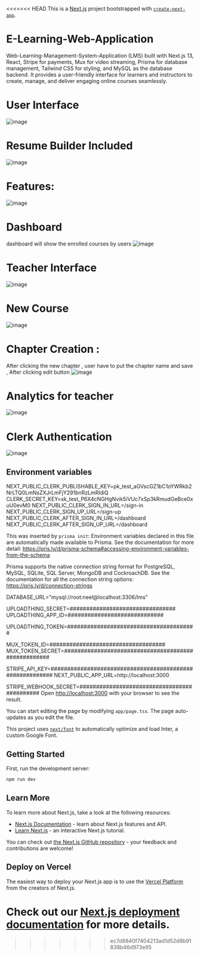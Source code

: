 <<<<<<< HEAD
This is a [Next.js](https://nextjs.org/) project bootstrapped with [`create-next-app`](https://github.com/vercel/next.js/tree/canary/packages/create-next-app).
# E-Learning-Web-Application
Web-Learning-Management-System-Application (LMS) built with Next.js 13, React, Stripe for payments, Mux for video streaming, Prisma for database management, Tailwind CSS for styling, and MySQL as the database backend. It provides a user-friendly interface for learners and instructors to create, manage, and deliver engaging online courses seamlessly.

# User Interface
![image](https://github.com/user-attachments/assets/963aa508-8be0-4332-9d21-6a74967911c1)

# Resume Builder Included
![image](https://github.com/user-attachments/assets/d8258595-7647-48a9-aa63-2696bf386605)

# Features:
![image](https://github.com/user-attachments/assets/05dd3965-0b86-4899-8667-e2bea0468b36)

# Dashboard 
dashboard will show the enrolled courses by users
![image](https://github.com/user-attachments/assets/4060c264-ea44-475b-9526-1adc5fe19e6c)


# Teacher Interface
![image](https://github.com/user-attachments/assets/93c0b2f5-b4b6-47d1-b900-2a5618cd1c2c)

# New Course
![image](https://github.com/user-attachments/assets/d034ed66-ce1d-4137-8a97-695ee09dd760)

# Chapter Creation : 
After clicking the new chapter , user have to put the chapter name and save , After clicking edit button
![image](https://github.com/user-attachments/assets/42bbefdc-2ab7-4b0f-a129-736ddf8f27aa)

# Analytics for teacher
![image](https://github.com/user-attachments/assets/7d000af3-72f1-4297-bf4f-d3743ca67a53)

# Clerk Authentication
![image](https://github.com/user-attachments/assets/b10394da-b777-46f9-9a58-b590efcbeb91)


## Environment variables
NEXT_PUBLIC_CLERK_PUBLISHABLE_KEY=pk_test_aGVscGZ1bC1oYWRkb2NrLTQ0LmNsZXJrLmFjY291bnRzLmRldiQ
CLERK_SECRET_KEY=sk_test_P6X4cNGHgNvik5iVUc7xSp3kRmudGeBce0xuU0evM0
NEXT_PUBLIC_CLERK_SIGN_IN_URL=/sign-in
NEXT_PUBLIC_CLERK_SIGN_UP_URL=/sign-up
NEXT_PUBLIC_CLERK_AFTER_SIGN_IN_URL=/dashboard
NEXT_PUBLIC_CLERK_AFTER_SIGN_UP_URL=/dashboard

This was inserted by `prisma init`:
Environment variables declared in this file are automatically made available to Prisma.
See the documentation for more detail: https://pris.ly/d/prisma-schema#accessing-environment-variables-from-the-schema

Prisma supports the native connection string format for PostgreSQL, MySQL, SQLite, SQL Server, MongoDB and CockroachDB.
See the documentation for all the connection string options: https://pris.ly/d/connection-strings

DATABASE_URL="mysql://root:neel@localhost:3306/lms"

UPLOADTHING_SECRET=################################
UPLOADTHING_APP_ID=#############################

UPLOADTHING_TOKEN=#######################################


MUX_TOKEN_ID=###################################
MUX_TOKEN_SECRET=####################################################

STRIPE_API_KEY=#########################################################
NEXT_PUBLIC_APP_URL=http://localhost:3000

STRIPE_WEBHOOK_SECRET=############################################
Open [http://localhost:3000](http://localhost:3000) with your browser to see the result.

You can start editing the page by modifying `app/page.tsx`. The page auto-updates as you edit the file.

This project uses [`next/font`](https://nextjs.org/docs/basic-features/font-optimization) to automatically optimize and load Inter, a custom Google Font.

## Getting Started

First, run the development server:

```bash
npm run dev

```

## Learn More

To learn more about Next.js, take a look at the following resources:

- [Next.js Documentation](https://nextjs.org/docs) - learn about Next.js features and API.
- [Learn Next.js](https://nextjs.org/learn) - an interactive Next.js tutorial.

You can check out [the Next.js GitHub repository](https://github.com/vercel/next.js/) - your feedback and contributions are welcome!

## Deploy on Vercel

The easiest way to deploy your Next.js app is to use the [Vercel Platform](https://vercel.com/new?utm_medium=default-template&filter=next.js&utm_source=create-next-app&utm_campaign=create-next-app-readme) from the creators of Next.js.

Check out our [Next.js deployment documentation](https://nextjs.org/docs/deployment) for more details.
=======

>>>>>>> ec7d8840f7404213ad1d52d8b91838b46d973e95
